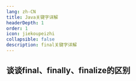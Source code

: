 ```yaml
---
lang: zh-CN
title: Java关键字详解
headerDepth: 1
order: 1
icon: jiekoupeizhi
collapsible: false
description: final关键字详解
---
```




## 谈谈final、finally、finalize的区别





<!-- @include: @article-footer.snippet.md -->
